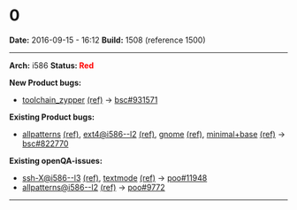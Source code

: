 # 0


**Date:** 2016-09-15 - 16:12
**Build:** 1508 (reference 1500)

<hr>

**Arch:** i586
**Status: <font color="red">Red</font>**

**New Product bugs:**

* [toolchain_zypper](https://openqa.opensuse.org/tests/384324 "Failed modules: install") [(ref)](https://openqa.opensuse.org/tests/383540 "Previous test") -> [bsc#931571](https://bugzilla.opensuse.org/show_bug.cgi?id=931571)


**Existing Product bugs:**

* [allpatterns](https://openqa.opensuse.org/tests/384333 "Failed modules: xterm") [(ref)](https://openqa.opensuse.org/tests/382498 "Previous test"), [ext4@i586--l2](https://openqa.opensuse.org/tests/384634 "Failed modules: install_and_reboot") [(ref)](https://openqa.opensuse.org/tests/382497 "Previous test"), [gnome](https://openqa.opensuse.org/tests/384344 "Failed modules: xterm") [(ref)](https://openqa.opensuse.org/tests/382509 "Previous test"), [minimal+base](https://openqa.opensuse.org/tests/384329 "Failed modules: dns_srv") [(ref)](https://openqa.opensuse.org/tests/382494 "Previous test") -> [bsc#822770](https://bugzilla.opensuse.org/show_bug.cgi?id=822770)


**Existing openQA-issues:**

* [ssh-X@i586--l3](https://openqa.opensuse.org/tests/384325 "Failed modules: bootloader_i586") [(ref)](https://openqa.opensuse.org/tests/382797 "Previous test"), [textmode](https://openqa.opensuse.org/tests/384342 "Failed modules: dns_srv") [(ref)](https://openqa.opensuse.org/tests/382507 "Previous test") -> [poo#11948](https://progress.opensuse.org/issues/11948)
* [allpatterns@i586--l2](https://openqa.opensuse.org/tests/384335 "Failed modules: ") [(ref)](https://openqa.opensuse.org/tests/382500 "Previous test") -> [poo#9772](https://progress.opensuse.org/issues/9772)



---
